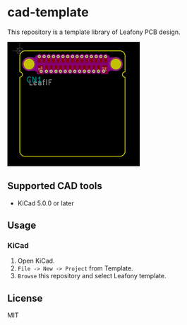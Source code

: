 # cad-template

This repository is a template library of Leafony PCB design.

![brd.png](img/brd.png)

## Supported CAD tools
* KiCad 5.0.0 or later

## Usage
### KiCad

1. Open KiCad.
1. `File -> New -> Project` from Template.
1. `Browse` this repository and select Leafony template.

## License
MIT